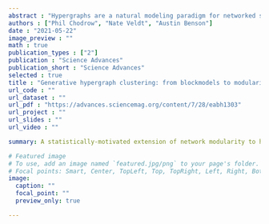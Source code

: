 ```yaml
---
abstract : "Hypergraphs are a natural modeling paradigm for networked systems with multiway interactions. A standard task in network analysis is the identification of closely related or densely interconnected nodes. We propose a probabilistic generative model of clustered hypergraphs with heterogeneous node degrees and edge sizes. Approximate maximum likelihood inference in this model leads to a clustering objective that generalizes the popular modularity objective for graphs. From this, we derive an inference algorithm that generalizes the Louvain graph community detection method, and a faster, specialized variant in which edges are expected to lie fully within clusters. Using synthetic and empirical data, we demonstrate that the specialized method is highly scalable and can detect clusters where graph-based methods fail. We also use our model to find interpretable higher-order structure in school contact networks, U.S. congressional bill cosponsorship and committees, product categories in copurchasing behavior, and hotel locations from web browsing sessions."
authors : ["Phil Chodrow", "Nate Veldt", "Austin Benson"]
date : "2021-05-22"
image_preview : ""
math : true
publication_types : ["2"]
publication : "Science Advances"
publication_short : "Science Advances"
selected : true
title : "Generative hypergraph clustering: from blockmodels to modularity"
url_code : ""
url_dataset : ""
url_pdf : "https://advances.sciencemag.org/content/7/28/eabh1303"
url_project : ""
url_slides : ""
url_video : ""

summary: A statistically-motivated extension of network modularity to hypergraphs. 

# Featured image
# To use, add an image named `featured.jpg/png` to your page's folder. 
# Focal points: Smart, Center, TopLeft, Top, TopRight, Left, Right, BottomLeft, Bottom, BottomRight.
image:
  caption: ""
  focal_point: ""
  preview_only: true

---
```

